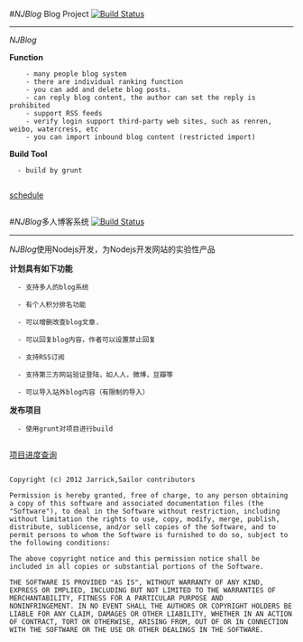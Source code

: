 #*NJBlog* Blog Project  [![Build Status](https://travis-ci.org/mz121star/NJBlog.png?branch=master)](https://travis-ci.org/mz121star/NJBlog)

----------

*NJBlog*

**Function**

```
    - many people blog system
    - there are individual ranking function
    - you can add and delete blog posts.
    - can reply blog content, the author can set the reply is prohibited
    - support RSS feeds
    - verify login support third-party web sites, such as renren, weibo, watercress, etc
    - you can import inbound blog content (restricted import)

```

**Build Tool**

```
  - build by grunt


```

  [schedule ](https://trello.com/board/node-js-blog/50dda31c39e3d3341b001433 "schedule ")




```
```




#*NJBlog*多人博客系统    [![Build Status](https://travis-ci.org/mz121star/NJBlog.png?branch=master)](https://travis-ci.org/mz121star/NJBlog)

----------

*NJBlog*使用Nodejs开发，为Nodejs开发网站的实验性产品

**计划具有如下功能**

```
  - 支持多人的blog系统
  
  - 有个人积分排名功能
  
  - 可以增删改查blog文章.
  
  - 可以回复blog内容，作者可以设置禁止回复
  
  - 支持RSS订阅
  
  - 支持第三方网站验证登陆，如人人，微博，豆瓣等
  
  - 可以导入站外blog内容（有限制的导入）
```

**发布项目**

```
  - 使用grunt对项目进行build


```

  [项目进度查询](https://trello.com/board/node-js-blog/50dda31c39e3d3341b001433 "项目进度")
  


```

Copyright (c) 2012 Jarrick,Sailor contributors

Permission is hereby granted, free of charge, to any person obtaining
a copy of this software and associated documentation files (the
"Software"), to deal in the Software without restriction, including
without limitation the rights to use, copy, modify, merge, publish,
distribute, sublicense, and/or sell copies of the Software, and to
permit persons to whom the Software is furnished to do so, subject to
the following conditions:

The above copyright notice and this permission notice shall be
included in all copies or substantial portions of the Software.

THE SOFTWARE IS PROVIDED "AS IS", WITHOUT WARRANTY OF ANY KIND,
EXPRESS OR IMPLIED, INCLUDING BUT NOT LIMITED TO THE WARRANTIES OF
MERCHANTABILITY, FITNESS FOR A PARTICULAR PURPOSE AND
NONINFRINGEMENT. IN NO EVENT SHALL THE AUTHORS OR COPYRIGHT HOLDERS BE
LIABLE FOR ANY CLAIM, DAMAGES OR OTHER LIABILITY, WHETHER IN AN ACTION
OF CONTRACT, TORT OR OTHERWISE, ARISING FROM, OUT OF OR IN CONNECTION
WITH THE SOFTWARE OR THE USE OR OTHER DEALINGS IN THE SOFTWARE.

```